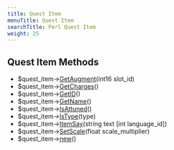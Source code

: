 ```yaml
---
title: Quest Item
menuTitle: Quest Item
searchTitle: Perl Quest Item
weight: 25
---
```


## Quest Item Methods
- $quest_item->[GetAugment](getaugment)(int16 slot_id)
- $quest_item->[GetCharges](getcharges)()
- $quest_item->[GetID](getid)()
- $quest_item->[GetName](getname)()
- $quest_item->[IsAttuned](isattuned)()
- $quest_item->[IsType](istype)(type)
- $quest_item->[ItemSay](itemsay)(string text [int language_id])
- $quest_item->[SetScale](setscale)(float scale_multiplier)
- $quest_item->[new](new)()